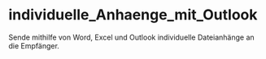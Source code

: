# individuelle_Anhaenge_mit_Outlook
Sende mithilfe von Word, Excel und Outlook individuelle Dateianhänge an die Empfänger.
